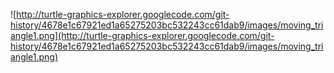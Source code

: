 ![http://turtle-graphics-explorer.googlecode.com/git-history/4678e1c67921ed1a65275203bc532243cc61dab9/images/moving_triangle1.png](http://turtle-graphics-explorer.googlecode.com/git-history/4678e1c67921ed1a65275203bc532243cc61dab9/images/moving_triangle1.png)